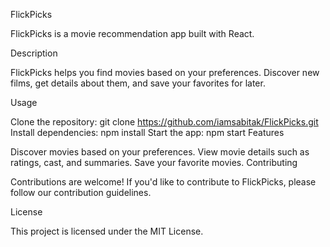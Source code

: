 FlickPicks

FlickPicks is a movie recommendation app built with React.

Description

FlickPicks helps you find movies based on your preferences. Discover new films, get details about them, and save your favorites for later.

Usage

Clone the repository: git clone https://github.com/iamsabitak/FlickPicks.git
Install dependencies: npm install
Start the app: npm start
Features

Discover movies based on your preferences.
View movie details such as ratings, cast, and summaries.
Save your favorite movies.
Contributing

Contributions are welcome! If you'd like to contribute to FlickPicks, please follow our contribution guidelines.

License

This project is licensed under the MIT License.